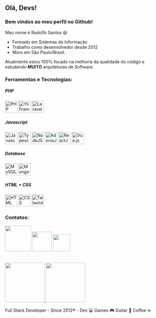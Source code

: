 ## Olá, Devs!
### Bem vindos ao meu perfil no Github!

Meu nome é Rodolfo Santos 😃

- Formado em Sistemas de Informação
- Trabalho como desenvolvedor desde 2012 
- Moro em São Paulo/Brasil.

Atualmente estou 100% focado na melhoria da qualidade do código e estudando ***MUITO*** arquiteturas de Software.


### Ferramentas e Tecnologias:


##### PHP

<div>
<img src="https://cdn.jsdelivr.net/gh/devicons/devicon/icons/php/php-plain.svg" width="40" height="40" title="PHP" />
<img src="https://cdn.jsdelivr.net/gh/devicons/devicon/icons/yii/yii-original-wordmark.svg" width="40" height="40" title="Yii Framework" />
<img src="https://cdn.jsdelivr.net/gh/devicons/devicon/icons/laravel/laravel-plain-wordmark.svg" width="40" height="40" title="Laravel" />
</div>       


##### Javascript

<div>
<img src="https://cdn.jsdelivr.net/gh/devicons/devicon/icons/javascript/javascript-original.svg" width="40" height="40" title="Javascript" />
<img src="https://cdn.jsdelivr.net/gh/devicons/devicon/icons/typescript/typescript-original.svg" width="40" height="40" title="Typescript" />      
<img src="https://cdn.jsdelivr.net/gh/devicons/devicon/icons/nodejs/nodejs-original-wordmark.svg" width="40" height="40" title="NodeJS" />    
<img src="https://cdn.jsdelivr.net/gh/devicons/devicon/icons/adonisjs/adonisjs-original.svg" width="40" height="40" title="AdonisJS" />
<img src="https://cdn.jsdelivr.net/gh/devicons/devicon/icons/react/react-original.svg" width="40" height="40" title="ReactJS" />
<img src="https://cdn.jsdelivr.net/gh/devicons/devicon/icons/react/react-original.svg" width="40" height="40" title="Vue.js" />
</div>
          
##### Database

<div>
<img src="https://cdn.jsdelivr.net/gh/devicons/devicon/icons/mysql/mysql-original-wordmark.svg" width="40" height="40" title="MySQL" />
<img src="https://cdn.jsdelivr.net/gh/devicons/devicon/icons/mongodb/mongodb-plain-wordmark.svg" width="40" height="40" title="MongoDB" />
</div>

##### HTML + CSS

<div>
<img src="https://cdn.jsdelivr.net/gh/devicons/devicon/icons/html5/html5-original-wordmark.svg" width="40" height="40" title="HTML" />
<img src="https://cdn.jsdelivr.net/gh/devicons/devicon/icons/css3/css3-original-wordmark.svg" width="40" height="40" title="CSS" />
<img src="https://cdn.jsdelivr.net/gh/devicons/devicon/icons/tailwindcss/tailwindcss-original-wordmark.svg" width="40" height="40" title="Tailwind" />
</div>


### Contatos:

<div>
<a href="https://www.linkedin.com/in/rodolfosantos23" target="_blank"><img src="https://img.shields.io/badge/-LinkedIn-%230077B5?style=for-the-badge&logo=linkedin&logoColor=white" width='85'></a>
<a href="mailto:rodolfosantos23@gmail.com"><img src="https://img.shields.io/badge/Gmail-D14836?style=for-the-badge&logo=gmail&logoColor=white" target="_blank" width='65'></a>
<a href="https://rodolfosantos.com.br" target="_blank"><img src="https://img.shields.io/badge/-site-61DAFB?logo=serverfault&logoColor=white&style=for-the-badge" width='56'></a>
</div>


<div>&nbsp;</div>
<div>&nbsp;</div>


<div>
<a href="https://github.com/rodolfosantos23"><img height="130em" src="https://github-readme-stats.vercel.app/api/top-langs/?username=rodolfosantos23&layout=compact&langs_count=7&theme=dracula"/>
<img height="130em" src="https://github-readme-stats.vercel.app/api?username=rodolfosantos23&show_icons=true&theme=dracula&include_all_commits=true&count_private=true"/></a>
</div>


Full Stack Developer - Since 2012® - Dev 💻 Games 🎮 Guitar 🎸 Coffee ☕
